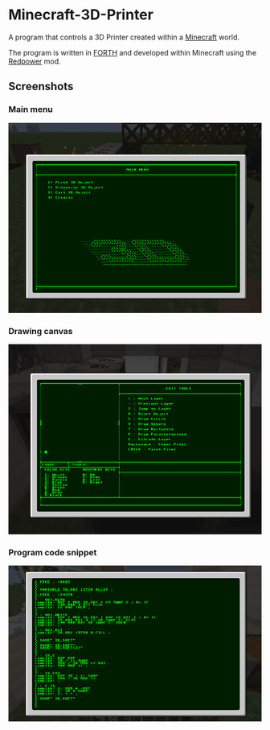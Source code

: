 # Minecraft-3D-Printer
A program that controls a 3D Printer created within a [Minecraft](https://en.wikipedia.org/wiki/Minecraft) world.

The program is written in [FORTH](https://en.wikipedia.org/wiki/Forth_(programming_language)) and developed within Minecraft using the [Redpower](https://tekkitclassic.fandom.com/wiki/Tutorial/Redpower_Programming) mod.

## Screenshots

### Main menu
<img src="/Images/MAIN_MENU GUI with 3D.png" width="700"/>

### Drawing canvas
<img src="/Images/EDIT_MENU.png" width="700"/>

### Program code snippet
<img src="/Images/coding.png" width="700"/>
